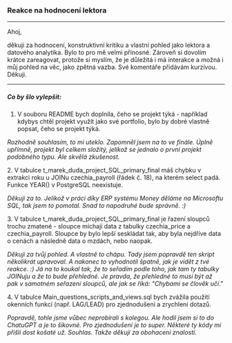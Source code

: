 ### Reakce na hodnocení lektora



---





Ahoj,

děkuji za hodnocení, konstruktivní kritiku a vlastní pohled jako lektora a datového analytika. Bylo to pro mě velmi přínosné. Zároveň si dovolím krátce zareagovat, protože si myslím, že je důležitá i má interakce a možná i můj pohled na věc, jako zpětná vazba. Své komentáře přidávám kurzívou. Děkuji.

---



##### Co by šlo vylepšit:



1. V souboru README bych doplnila, čeho se projekt týká - například kdybys chtěl projekt využít jako své portfolio, bylo by dobré vlastně popsat, čeho se projekt týká.



*Rozhodně souhlasím, to mi uteklo. Zapomněl jsem na to ve finále. Úplně upřímně, projekt byl celkem složitý, jelikož se jednalo o první projekt podobného typu. Ale skvělá zkušenost.*



2\. V tabulce t\_marek\_duda\_project\_SQL\_primary\_final máš chybku v extrakci roku u JOINu czechia\_payroll (řádek č. 18), na kterém select padá. Funkce YEAR() v PostgreSQL neexistuje.



*Děkuji za to. Jelikož v práci díky ERP systému Money děláme na Microsoftu SQL, tak jsem to pomotal. Snad to napodruhé bude správně. :)*



3\. V tabulce t\_marek\_duda\_project\_SQL\_primary\_final je řazení sloupců trochu zmatené - sloupce míchají data z tabulky czechia\_price a czechia\_payroll. Sloupce by bylo lepší seskládat tak, aby byla nejdříve data o cenách a následně data o mzdách, nebo naopak.



*Děkuji za tvůj pohled. A vlastně to chápu. Tady jsem popravdě ten skript několikrát upravoval. A nakonec to vyhodnotil špatně, jak je vidět z tvé reakce. :)
Já na to koukal tak, že to seřadím podle toho, jak tam ty tabulky JOINuju a že to bude přehledné. Je pravda, že přehledné to musí být až pak v samotném seřazení sloupců, ale jak se říká: "Chybami se člověk učí."*



4\. V tabulce Main\_questions\_scripts\_and\_views.sql bych zvážila použití okenních funkcí (např. LAG/LEAD) pro zjednodušení a zrychlení dotazů.



*Popravdě, tohle jsme vůbec neprobírali s kolegou. Ale hodil jsem si to do ChatuGPT a je to šikovné. Pro zjednodušení je to super. Některé ty kódy mi přišli dost košaté už. Souhlas. Takže děkuji za obohacení znalostí.*

